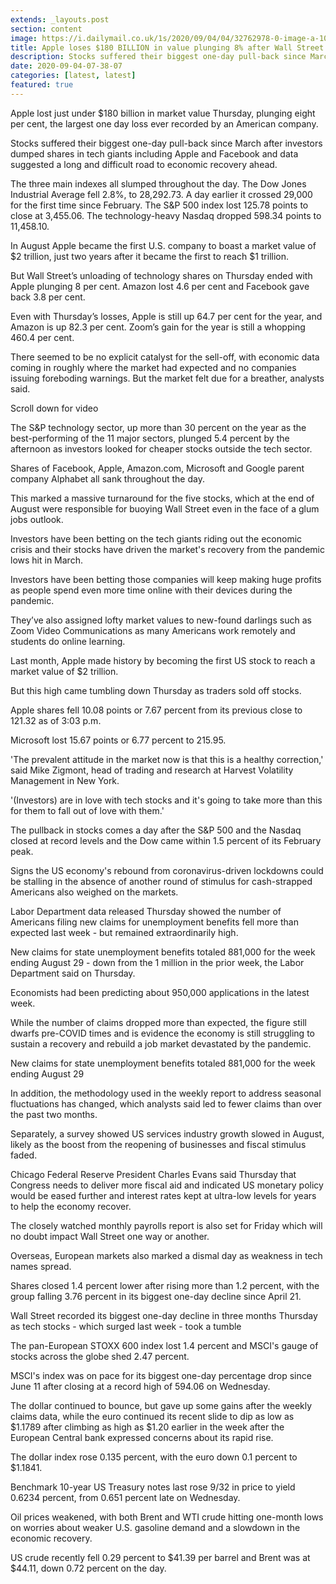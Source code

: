 ```yaml
---
extends: _layouts.post
section: content
image: https://i.dailymail.co.uk/1s/2020/09/04/04/32762978-0-image-a-10_1599191636955.jpg 
title: Apple loses $180 BILLION in value plunging 8% after Wall Street records its worst day since June 
description: Stocks suffered their biggest one-day pull-back since March Thursday as investors dumped shares in tech giants including Apple and Facebook. 
date: 2020-09-04-07-38-07 
categories: [latest, latest] 
featured: true 
--- 
```

Apple lost just under $180 billion in market value Thursday, plunging eight per cent, the largest one day loss ever recorded by an American company.  

Stocks suffered their biggest one-day pull-back since March after investors dumped shares in tech giants including Apple and Facebook and data suggested a long and difficult road to economic recovery ahead. 

The three main indexes all slumped throughout the day. The Dow Jones Industrial Average fell 2.8%, to 28,292.73. A day earlier it crossed 29,000 for the first time since February. The S&P 500 index lost 125.78 points to close at 3,455.06. The technology-heavy Nasdaq dropped 598.34 points to 11,458.10.   

In August Apple became the first U.S. company to boast a market value of $2 trillion, just two years after it became the first to reach $1 trillion. 

But Wall Street’s unloading of technology shares on Thursday ended with Apple plunging 8 per cent. Amazon lost 4.6 per cent and Facebook gave back 3.8 per cent. 

Even with Thursday’s losses, Apple is still up 64.7 per cent for the year, and Amazon is up 82.3 per cent. Zoom’s gain for the year is still a whopping 460.4 per cent.  

There seemed to be no explicit catalyst for the sell-off, with economic data coming in roughly where the market had expected and no companies issuing foreboding warnings. But the market felt due for a breather, analysts said. 

Scroll down for video 









The S&P technology sector, up more than 30 percent on the year as the best-performing of the 11 major sectors, plunged 5.4 percent by the afternoon as investors looked for cheaper stocks outside the tech sector. 

Shares of Facebook, Apple, Amazon.com, Microsoft and Google parent company Alphabet all sank throughout the day.

This marked a massive turnaround for the five stocks, which at the end of August were responsible for buoying Wall Street even in the face of a glum jobs outlook.  

Investors have been betting on the tech giants riding out the economic crisis and their stocks have driven the market's recovery from the pandemic lows hit in March.

Investors have been betting those companies will keep making huge profits as people spend even more time online with their devices during the pandemic. 

They’ve also assigned lofty market values to new-found darlings such as Zoom Video Communications as many Americans work remotely and students do online learning. 

Last month, Apple made history by becoming the first US stock to reach a market value of $2 trillion.

But this high came tumbling down Thursday as traders sold off stocks. 

Apple shares fell 10.08 points or 7.67 percent from its previous close to 121.32 as of 3:03 p.m. 

Microsoft lost 15.67 points or 6.77 percent to 215.95.  

'The prevalent attitude in the market now is that this is a healthy correction,' said Mike Zigmont, head of trading and research at Harvest Volatility Management in New York.



'(Investors) are in love with tech stocks and it's going to take more than this for them to fall out of love with them.'

The pullback in stocks comes a day after the S&P 500 and the Nasdaq closed at record levels and the Dow came within 1.5 percent of its February peak. 

Signs the US economy's rebound from coronavirus-driven lockdowns could be stalling in the absence of another round of stimulus for cash-strapped Americans also weighed on the markets.    

Labor Department data released Thursday showed the number of Americans filing new claims for unemployment benefits fell more than expected last week - but remained extraordinarily high. 

New claims for state unemployment benefits totaled 881,000 for the week ending August 29 - down from the 1 million in the prior week, the Labor Department said on Thursday. 

Economists had been predicting about 950,000 applications in the latest week. 

While the number of claims dropped more than expected, the figure still dwarfs pre-COVID times and is evidence the economy is still struggling to sustain a recovery and rebuild a job market devastated by the pandemic. 

New claims for state unemployment benefits totaled 881,000 for the week ending August 29

In addition, the methodology used in the weekly report to address seasonal fluctuations has changed, which analysts said led to fewer claims than over the past two months.

Separately, a survey showed US services industry growth slowed in August, likely as the boost from the reopening of businesses and fiscal stimulus faded. 

Chicago Federal Reserve President Charles Evans said Thursday that Congress needs to deliver more fiscal aid and indicated US monetary policy would be eased further and interest rates kept at ultra-low levels for years to help the economy recover. 

The closely watched monthly payrolls report is also set for Friday which will no doubt impact Wall Street one way or another. 

Overseas, European markets also marked a dismal day as weakness in tech names spread.

Shares closed 1.4 percent lower after rising more than 1.2 percent, with the group falling 3.76 percent in its biggest one-day decline since April 21.

Wall Street recorded its biggest one-day decline in three months Thursday as tech stocks - which surged last week - took a tumble 

The pan-European STOXX 600 index lost 1.4 percent and MSCI's gauge of stocks across the globe shed 2.47 percent. 

MSCI's index was on pace for its biggest one-day percentage drop since June 11 after closing at a record high of 594.06 on Wednesday.

The dollar continued to bounce, but gave up some gains after the weekly claims data, while the euro continued its recent slide to dip as low as $1.1789 after climbing as high as $1.20 earlier in the week after the European Central bank expressed concerns about its rapid rise.

The dollar index rose 0.135 percent, with the euro down 0.1 percent to $1.1841.

Benchmark 10-year US Treasury notes last rose 9/32 in price to yield 0.6234 percent, from 0.651 percent late on Wednesday.

Oil prices weakened, with both Brent and WTI crude hitting one-month lows on worries about weaker U.S. gasoline demand and a slowdown in the economic recovery.

US crude recently fell 0.29 percent to $41.39 per barrel and Brent was at $44.11, down 0.72 percent on the day.

